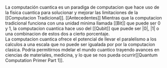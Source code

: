 La computación cuantica es un paradiga de computacion que hace uso de la fisica cuantica para solucionar y mejorar las limitaciones de la [[Computacion Tradicional]]. [[Antecedentes]]
Mientras que la computacion tradicional funciona con una unidad minima llamada [[Bit]] que puede ser 0 y 1, la computacion cuantica hace uso del [[Qubit]] que puede ser |0|, |1| o una combinacion de estos dos a cierto porcentaje.  
La computacion cuantica ofrece el potencial  de llevar el paralelismo a los calculos a una escala que no puede ser igualada por por la computacion clasica. Podria permitirnos mdelar el mundo cuantico trayendo avances en ciencias de materiales, medicina, y lo que se nos pueda ocurrir[[Quantum Computation Primer Part 1]].




